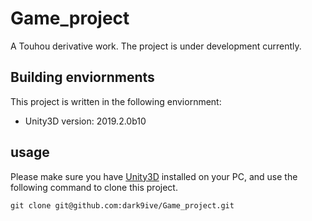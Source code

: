 # Game_project

A Touhou derivative work. The project is under development currently.

## Building enviornments

This project is written in the following enviornment:

 - Unity3D version: 2019.2.0b10

## usage

Please make sure you have [Unity3D](https://unity.com/) installed on your PC, and use the following command to clone this project.  

```
git clone git@github.com:dark9ive/Game_project.git
```


